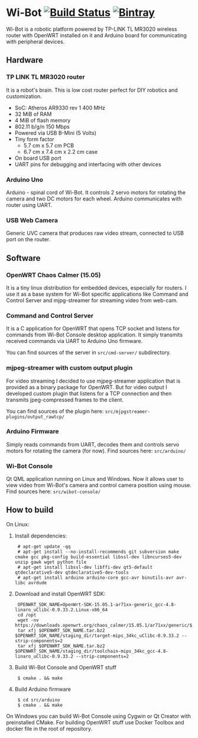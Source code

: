 # Wi-Bot [![Build Status](https://travis-ci.org/Glebka/wi-bot.svg?branch=master)](https://travis-ci.org/Glebka/wi-bot) [![Bintray](https://api.bintray.com/packages/glebka/Wi-Bot/binaries/images/download.svg)](https://bintray.com/glebka/Wi-Bot/binaries/_latestVersion)

Wi-Bot is a robotic platform powered by TP-LINK TL MR3020 wireless router with OpenWRT installed on it and 
Arduino board for communicating with peripheral devices.

## Hardware

### TP LINK TL MR3020 router
It is a robot's brain. This is low cost router perfect for DIY robotics and customization.

* SoC: Atheros AR9330 rev 1 400 MHz
* 32 MiB of RAM
* 4 MiB of flash memory
* 802.11 b/g/n 150 Mbps
* Powered via USB B-Mini (5 Volts)
* Tiny form factor
    * 5.7 cm x 5.7 cm PCB
    * 6.7 cm x 7.4 cm x 2.2 cm case
* On board USB port
* UART pins for debugging and interfacing with other devices

### Arduino Uno

Arduino - spinal cord of Wi-Bot. It controls 2 servo motors for rotating the camera 
and two DC motors for each wheel. Arduino communicates with router using UART.

### USB Web Camera
Generic UVC camera that produces raw video stream, connected to USB port on the router.

## Software

### OpenWRT Chaos Calmer (15.05)
It is a tiny linux distribution for embedded devices, especially for routers.
I use it as a base system for Wi-Bot specific applications like Command and Control Server 
and mjpg-streamer for streaming video from web-cam.

### Command and Control Server
It is a C application for OpenWRT that opens TCP socket and listens for commands from 
Wi-Bot Console desktop application. It simply transmits received commands via UART to Arduino Uno firmware.

You can find sources of the server in ``src/cmd-server/`` subdirectory.

### mjpeg-streamer with custom output plugin
 
For video streaming I decided to use mjpeg-streamer application that is provided as a binary package for 
OpenWRT. But for video output I developed custom plugin that listens for a TCP connection and then transmits 
jpeg-compressed frames to the client.

You can find sources of the plugin here: ``src/mjpgstreamer-plugins/output_rawtcp/``

### Arduino Firmware

Simply reads commands from UART, decodes them and controls servo motors for rotating the camera (for now).
Find sources here: ``src/arduino/``

### Wi-Bot Console

Qt QML application running on Linux and Windows. Now it allows user to view video from Wi-Bot's camera and control 
camera position using mouse.
Find sources here: ``src/wibot-console/``

## How to build
 
On Linux:

1. Install dependencies:

        # apt-get update -qq 
        # apt-get install --no-install-recommends git subversion make cmake gcc pkg-config build-essential libssl-dev libncurses5-dev unzip gawk wget python file
        # apt-get install libssl-dev libffi-dev qt5-default qtdeclarative5-dev qtdeclarative5-dev-tools
        # apt-get install arduino arduino-core gcc-avr binutils-avr avr-libc avrdude

2. Download and install OpenWRT SDK:

        OPENWRT_SDK_NAME=OpenWrt-SDK-15.05.1-ar71xx-generic_gcc-4.8-linaro_uClibc-0.9.33.2.Linux-x86_64
        cd /opt
        wget -nv https://downloads.openwrt.org/chaos_calmer/15.05.1/ar71xx/generic/$OPENWRT_SDK_NAME.tar.bz2
        tar xfj $OPENWRT_SDK_NAME.tar.bz2 $OPENWRT_SDK_NAME/staging_dir/target-mips_34kc_uClibc-0.9.33.2 --strip-components=2
	    tar xfj $OPENWRT_SDK_NAME.tar.bz2 $OPENWRT_SDK_NAME/staging_dir/toolchain-mips_34kc_gcc-4.8-linaro_uClibc-0.9.33.2 --strip-components=2

3. Build Wi-Bot Console and OpenWRT stuff

        $ cmake . && make
        
4. Build Arduino firmware

        $ cd src/arduino
        $ cmake . && make

On Windows you can build Wi-Bot Console using Cygwin or Qt Creator with preinstalled CMake.
For building OpenWRT stuff use Docker Toolbox and docker file in the root of repository.
